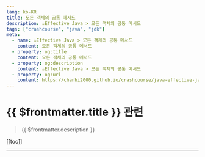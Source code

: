 ```yaml
---
lang: ko-KR
title: 모든 객체의 공통 메서드
description: ☕️Effective Java > 모든 객체의 공통 메서드
tags: ["crashcourse", "java", "jdk"]
meta:
  - name: ☕️Effective Java > 모든 객체의 공통 메서드
    content: 모든 객체의 공통 메서드
  - property: og:title
    content: 모든 객체의 공통 메서드
  - property: og:description
    content: ☕️Effective Java > 모든 객체의 공통 메서드
  - property: og:url
    content: https://chanhi2000.github.io/crashcourse/java-effective-java.html
---
```


# {{ $frontmatter.title }} 관련

> {{ $frontmatter.description }}

[[toc]]

---

<!-- https://yangbongsoo.gitbook.io/study/java-effective-java/methods_common_to_all_objects -->
